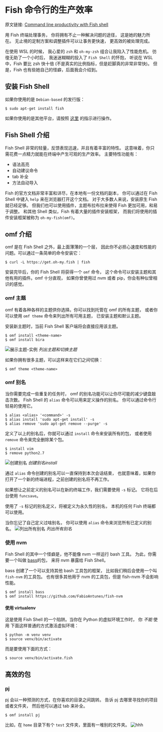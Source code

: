 # Fish 命令行的生产效率

原文链接: [Command line productivity with Fish shell](https://dev.to/yankee/command-line-productivity-with-fish-shell-52e4)

用 Fish 终端处理事务，
你将拥有不止一种解决问题的途径，
这是她的魅力所在。
无止境的定制方案和调整插件可以让事务更快速，
更高效的被处理完成。

在使用 WSL 的时候，
我心爱的 `zsh` 和 `oh-my-zsh` 组合让我陷入了性能危机。
彷徨无助了一个小时后，
我迷迷糊糊的投入了 `Fish Shell` 的怀抱，
听说在 WSL 中，Fish 要比 zsh 快十倍
(不是真实的比例指标，但是赶脚真的非常非常快)。
但是，Fish 也有些她自己的怪癖，后面我会介绍到。

## 安装 Fish Shell

如果你使用的是 `Debian-based` 的发行版：
``` shell
$ sudo apt-get install fish
```
如果你使用的是其他平台，请按照
[这里](https://github.com/fish-shell/fish-shell#getting-fish)
的指示进行操作。

## Fish Shell 介绍

Fish Shell 非常的轻量，反馈表现迅速，并且有着丰富的特性。
这意味着，你只需花费一点精力就能在终端中产生可观的生产效率。
主要特性功能有：

- 语法高亮
- 自动建议命令
- tab 补全
- 方法自动导入

Fish 的官方文档非常丰富和详尽，在本地有一份文档的副本，
你可以通过在 Fish Shell 中键入 `help` 来在浏览器打开这个文档。
对于大多数人来说，安装原生 Fish 就已经足够。
但我们也可以使用插件，主题布拉布拉来使得 Fish 更加可用，和易于调整。
和其他 Shell 类似，Fish 有着大量的插件安装框架，
而我们将使用的插件安装框架被称为 `oh-my-fish(omf)`。

## omf 介绍

omf 是在 Fish Shell 之外，最上面薄薄的一个层，
因此你不必担心速度和性能的问题。可以通过一条简单的命令安装它：
``` shell
$ curl -L https://get.oh-my.fish | fish
```
安装完毕后，你的 Fish Shell 将获得一个 `omf` 命令，
这个命令可以安装主题和其他有用的插件。omf 十分直观，
如果你曾使用过 nvm 或者 pip，你会有种似曾相识的感觉。

### omf 主题

omf 有着各种各样的主题供你选择。你可以找到托管在 omf 的所有主题，
或者你可以使用 `omf theme` 命令来列出所有可用主题，
已安装主题和默认主题。

安装新主题时，当前 Fish Shell 客户端将会直接应用该主题。
``` shell
$ omf install <theme-name>
$ omf install bira
```
![展示主题-实例](https://res.cloudinary.com/practicaldev/image/fetch/s--_3T8aDWd--/c_limit%2Cf_auto%2Cfl_progressive%2Cq_66%2Cw_880/https://cdn-images-1.medium.com/max/2032/1%2ARFN2ONxk2-Lzn_K9uUptzg.gif)
_列出主题和切换主题_

如果你拥有很多主题，可以这样来在它们之间切换：
``` shell
$ omf theme <theme-name>
```

### omf 别名

当你需要完成一些重复的任务时，
omf 的别名功能可以让你尽可能的减少键盘敲击次数。
Fish Shell 的 `alias` 命令可以用来定义操作的别名。
你可以通过命令行轻易的使用它。
``` shell
$ alias <alias> '<command>' -s
$ alias install 'sudo apt-get install' -s
$ alias remove 'sudo apt-get remove --purge' -s
```
定义了以上的别名后，你就可以通过 `install` 命令来安装所有的包，
或者使用 `remove` 命令来完全删除某个包。
``` shell
$ install vim
$ remove python2.7
```
![创建别名](https://res.cloudinary.com/practicaldev/image/fetch/s--YLN2JNx---/c_limit%2Cf_auto%2Cfl_progressive%2Cq_66%2Cw_880/https://cdn-images-1.medium.com/max/2032/1%2AWThV-osTr7qeVxtDH7cSiw.gif)
_创建别名install_

通过 `alias` 命令创建的别名可以一直保持到本次会话结束，
也就意味着，如果你打开了一个新的终端进程，之前创建的别名将不再工作。

如果想让之前定义的别名可以在新的终端工作，我们需要使用 `-s` 标记。
它将在后台使用 `funcsave`。

使用了 `-s` 标记的别名定义，将被定义为永久性的别名，
本机的任何 Fish 终端都可以使用。

当你忘记了自己定义过啥别名，
你可以使用 `alias` 命令来浏览所有已定义的别名。
![列出所有别名](https://res.cloudinary.com/practicaldev/image/fetch/s--D4RMiEnz--/c_limit%2Cf_auto%2Cfl_progressive%2Cq_66%2Cw_880/https://cdn-images-1.medium.com/max/2032/1%2AvQumglI-6OpHawA-I5L9nA.gif)
_列出所有别名_

### 使用 nvm

Fish Shell 的其中一个怪癖是，他不能像 nvm 一样运行 bash 工具。
为此，你需要一个叫做 [bass](https://github.com/edc/bass)的包，
来将 nvm 暴露给 Fish Shell。

bass 创建了一个可以支持其他 bash 工具包的框架，
比如我们稍后会使用一个叫 `fish-nvm` 的工具包。
也有很多其他用于 nvm 的工具包，但是 fish-nvm 不会影响性能。
``` shell
$ omf install bass
$ omf install https://github.com/FabioAntunes/fish-nvm
```

#### 使用 virtualenv

这是使用 Fish Shell 的一个陷阱。当你在 Python 的虚拟环境工作时，
你 *不能* 使用 下面这样普通的方式激活虚拟环境：
``` shell
$ python -m venv venv
$ source venv/bin/activate
```
而是要使用下面的方式：
``` shell
$ source venv/bin/activate.fish
```

## 高效的包

### pj

pj 会以一种预测的方式，在你喜欢的目录之间跳转。
告诉 pj 去哪里寻找你的项目或者文件夹，
然后他可以通过 tab 来补全。
``` shell
$ omf install pj
```
比如，在 `home`  目录下有个 `test` 文件夹，里面有一堆别的文件夹。
![hhh](https://res.cloudinary.com/practicaldev/image/fetch/s--Sv_aZ2Gb--/c_limit%2Cf_auto%2Cfl_progressive%2Cq_auto%2Cw_880/https://cdn-images-1.medium.com/max/2000/1%2AWGRQj64vuEugFL_z2Ffzfw.png)
